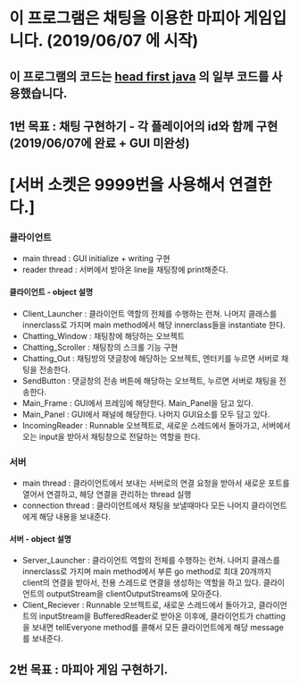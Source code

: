 # 이 프로그램은 채팅을 이용한 마피아 게임입니다. (2019/06/07 에 시작)
## 이 프로그램의 코드는 [head first java](https://www.amazon.com/Head-First-Java-Kathy-Sierra/dp/0596009208) 의 일부 코드를 사용했습니다.  

## 1번 목표 : 채팅 구현하기 - 각 플레이어의 id와 함께 구현 (2019/06/07에 완료 + GUI 미완성)

# **[서버 소켓은 9999번을 사용해서 연결한다.]**

### **클라이언트**
- main thread : GUI initialize + writing 구현
- reader thread : 서버에서 받아온 line을 채팅창에 print해준다.

#### 클라이언트 - object 설명
- Client_Launcher : 클라이언트 역할의 전체를 수행하는 런쳐. 나머지 클래스를 innerclass로 가지며 main method에서 해당 innerclass들을 instantiate 한다.
- Chatting_Window : 채팅창에 해당하는 오브젝트
- Chatting_Scroller : 채팅창의 스크롤 기능 구현
- Chatting_Out : 채팅방의 댓글창에 해당하는 오브젝트, 엔터키를 누르면 서버로 채팅을 전송한다.
- SendButton : 댓글창의 전송 버튼에 해당하는 오브젝트, 누르면 서버로 채팅을 전송한다.
- Main_Frame : GUI에서 프레임에 해당한다. Main_Panel을 담고 있다.
- Main_Panel : GUI에서 패널에 해당한다. 나머지 GUI요소를 모두 담고 있다.
- IncomingReader : Runnable 오브젝트로, 새로운 스레드에서 돌아가고, 서버에서 오는 input을 받아서 채팅창으로 전달하는 역할을 한다.


### **서버**
- main thread : 클라이언트에서 보내는 서버로의 연결 요청을 받아서 새로운 포트를 열어서 연결하고, 해당 연결을 관리하는 thread 실행
- connection thread : 클라이언트에서 채팅을 보낼때마다 모든 나머지 클라이언트에게 해당 내용을 보내준다.

#### 서버 - object 설명
- Server_Launcher : 클라이언트 역할의 전체를 수행하는 런쳐. 나머지 클래스를 innerclass로 가지며 main method에서 부른 go method로 최대 20개까지 client의 연결을 받아서, 전용 스레드로 연결을 생성하는 역할을 하고 있다. 클라이언트의 outputStream을 clientOutputStreams에 모아준다.
- Client_Reciever : Runnable 오브젝트로, 새로운 스레드에서 돌아가고, 클라이언트의 inputStream을 BufferedReader로 받아온 이후에, 클라이언트가 chatting을 보내면 tellEveryone method를 콜해서 모든 클라이언트에게 해당 message를 보내준다.





## 2번 목표 : 마피아 게임 구현하기.